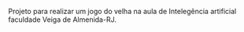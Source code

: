 Projeto para realizar um jogo do velha na aula de Intelegência artificial faculdade Veiga de Almenida-RJ.